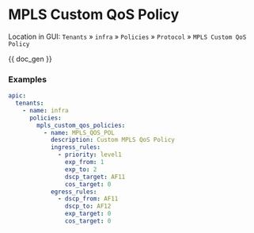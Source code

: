 # MPLS Custom QoS Policy

Location in GUI:
`Tenants` » `infra` » `Policies` » `Protocol` » `MPLS Custom QoS Policy`


{{ doc_gen }}

### Examples

```yaml
apic:
  tenants:
    - name: infra
      policies:
        mpls_custom_qos_policies:
          - name: MPLS_QOS_POL
            description: Custom MPLS QoS Policy
            ingress_rules:
              - priority: level1
                exp_from: 1
                exp_to: 2
                dscp_target: AF11
                cos_target: 0
            egress_rules:
              - dscp_from: AF11
                dscp_to: AF12
                exp_target: 0
                cos_target: 0
```
